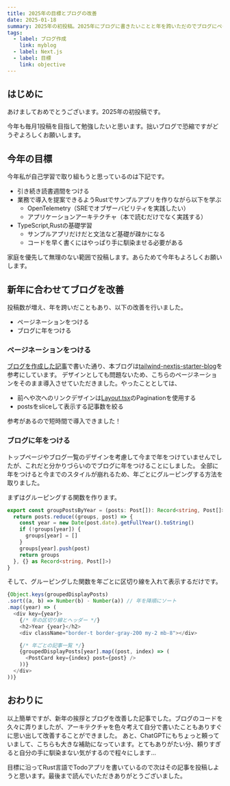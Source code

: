 ```yaml
---
title: 2025年の目標とブログの改善
date: 2025-01-18
summary: 2025年の初投稿。2025年にブログに書きたいことと年を跨いただのでブログにページネーションをつける。
tags:
  - label: ブログ作成
    link: myblog
  - label: Next.js
  - label: 目標
    link: objective
---
```


## はじめに

あけましておめでとうございます。2025年の初投稿です。

今年も毎月1投稿を目指して勉強したいと思います。拙いブログで恐縮ですがどうぞよろしくお願いします。

## 今年の目標

今年私が自己学習で取り組もうと思っているのは下記です。

- 引き続き読書週間をつける
- 業務で導入を提案できるようRustでサンプルアプリを作りながら以下を学ぶ
  - OpenTelemetry（SREでオブザーバビリティを実践したい）
  - アプリケーションアーキテクチャ（本で読むだけでなく実践する）
- TypeScript,Rustの基礎学習
  - サンプルアプリだけだと文法など基礎が疎かになる
  - コードを早く書くにはやっぱり手に馴染ませる必要がある

家庭を優先して無理のない範囲で投稿します。あらためて今年もよろしくお願いします。

## 新年に合わせてブログを改善

投稿数が増え、年を跨いだこともあり、以下の改善を行いました。

- ページネーションをつける
- ブログに年をつける

### ページネーションをつける

[ブログを作成した記事](../2024/20240301_blog-start)で書いた通り、本ブログは[tailwind-nextjs-starter-blog](https://github.com/timlrx/tailwind-nextjs-starter-blog/tree/main)を参考にしています。
デザインとしても問題ないため、こちらのページネーションをそのまま導入させていただきました。やったこととしては、

- 前へや次へのリンクデザインは[Layout.tsx](https://github.com/timlrx/tailwind-nextjs-starter-blog/blob/main/layouts/ListLayout.tsx)のPaginationを使用する
- postsをsliceして表示する記事数を絞る

参考があるので短時間で導入できました！

### ブログに年をつける

トップページやブログ一覧のデザインを考慮して今まで年をつけていませんでしたが、これだと分かりづらいのでブログに年をつけることにしました。
全部に年をつけると今までのスタイルが崩れるため、年ごとにグルーピングする方法を取りました。

まずはグルーピングする関数を作ります。

```typescript
export const groupPostsByYear = (posts: Post[]): Record<string, Post[]> => {
  return posts.reduce((groups, post) => {
    const year = new Date(post.date).getFullYear().toString()
    if (!groups[year]) {
      groups[year] = []
    }
    groups[year].push(post)
    return groups
  }, {} as Record<string, Post[]>)
}
```

そして、グルーピングした関数を年ごとに区切り線を入れて表示するだけです。
```typescript
{Object.keys(groupedDisplayPosts)
.sort((a, b) => Number(b) - Number(a)) // 年を降順にソート
.map((year) => (
  <div key={year}>
    {/* 年の区切り線とヘッダー */}
    <h2>Year {year}</h2>
    <div className="border-t border-gray-200 my-2 mb-8"></div>

    {/* 年ごとの記事一覧 */}
    {groupedDisplayPosts[year].map((post, index) => (
      <PostCard key={index} post={post} />
    ))}
  </div>
))}
```

## おわりに

以上簡単ですが、新年の挨拶とブログを改善した記事でした。ブログのコードを久々に弄りましたが、アーキテクチャを色々考えて自分で書いたこともありすぐに思い出して改善することができました。
あと、ChatGPTにもちょっと頼っていまして、こちらも大きな補助になっています。とてもありがたい分、頼りすぎると自分の手に馴染まない気がするので程々にします...

目標に沿ってRust言語でTodoアプリを書いているので次はその記事を投稿しようと思います。最後まで読んでいただきありがとうございました。